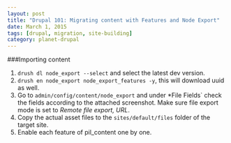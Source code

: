```yaml
---
layout: post
title: "Drupal 101: Migrating content with Features and Node Export"
date: March 1, 2015
tags: [drupal, migration, site-building]
category: planet-drupal
---
```

###Importing content

1. `drush dl node_export --select` and select the latest dev version.
2. `drush en node_export node_export_features -y`, this will download uuid as well.
3. Go to `admin/config/content/node_export` and under *File Fields` check the fields according to the attached screenshot. Make sure file export mode is set to *Remote file export, URL*.
4. Copy the actual asset files to the `sites/default/files` folder of the target site.
5. Enable each feature of pil_content one by one.
